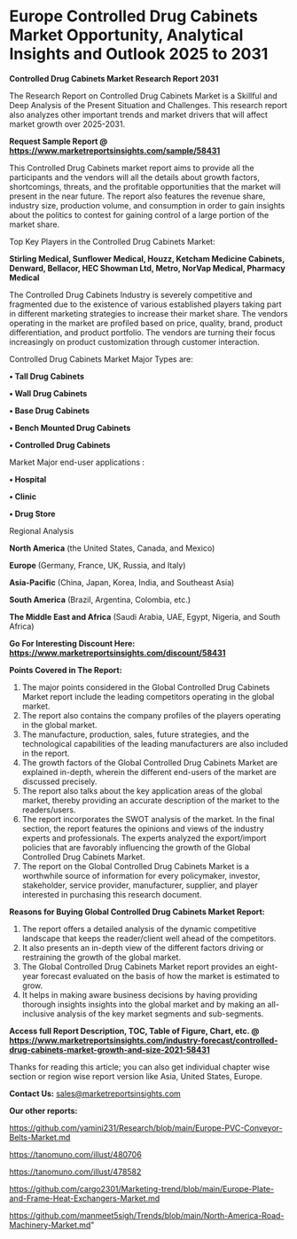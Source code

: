 # Europe Controlled Drug Cabinets Market Opportunity, Analytical Insights and Outlook 2025 to 2031

<strong>Controlled Drug Cabinets Market Research Report 2031</strong>

The Research Report on Controlled Drug Cabinets Market is a Skillful and Deep Analysis of the Present Situation and Challenges. This research report also analyzes other important trends and market drivers that will affect market growth over 2025-2031.

<strong>Request Sample Report @ <a href=https://www.marketreportsinsights.com/sample/58431>https://www.marketreportsinsights.com/sample/58431</a></strong>

This Controlled Drug Cabinets market report aims to provide all the participants and the vendors will all the details about growth factors, shortcomings, threats, and the profitable opportunities that the market will present in the near future. The report also features the revenue share, industry size, production volume, and consumption in order to gain insights about the politics to contest for gaining control of a large portion of the market share.

Top Key Players in the Controlled Drug Cabinets Market:

<strong>Stirling Medical, Sunflower Medical, Houzz, Ketcham Medicine Cabinets, Denward, Bellacor, HEC Showman Ltd, Metro, NorVap Medical, Pharmacy Medical</strong>

The Controlled Drug Cabinets Industry is severely competitive and fragmented due to the existence of various established players taking part in different marketing strategies to increase their market share. The vendors operating in the market are profiled based on price, quality, brand, product differentiation, and product portfolio. The vendors are turning their focus increasingly on product customization through customer interaction.

Controlled Drug Cabinets Market Major Types are:

<strong>• Tall Drug Cabinets

• Wall Drug Cabinets

• Base Drug Cabinets

• Bench Mounted Drug Cabinets

• Controlled Drug Cabinets</strong>

Market Major end-user applications :

<strong>• Hospital

• Clinic

• Drug Store</strong>

Regional Analysis

</u><strong><b>North America</b></strong> (the United States, Canada, and Mexico)

<strong><b>Europe </b></strong>(Germany, France, UK, Russia, and Italy)

<strong><b>Asia-Pacific</b></strong> (China, Japan, Korea, India, and Southeast Asia)

<strong><b>South America</b></strong> (Brazil, Argentina, Colombia, etc.)

<strong><b>The Middle East and Africa</b></strong> (Saudi Arabia, UAE, Egypt, Nigeria, and South Africa)

<strong>Go For Interesting Discount Here: <a href=https://www.marketreportsinsights.com/discount/58431>https://www.marketreportsinsights.com/discount/58431</a></strong>

<strong>Points Covered in The Report:</strong>
<ol>
  <li>The major points considered in the Global Controlled Drug Cabinets Market report include the leading competitors operating in the global market.</li>
  <li>The report also contains the company profiles of the players operating in the global market.</li>
  <li>The manufacture, production, sales, future strategies, and the technological capabilities of the leading manufacturers are also included in the report.</li>
  <li>The growth factors of the Global Controlled Drug Cabinets Market are explained in-depth, wherein the different end-users of the market are discussed precisely.</li>
  <li>The report also talks about the key application areas of the global market, thereby providing an accurate description of the market to the readers/users.</li>
  <li>The report incorporates the SWOT analysis of the market. In the final section, the report features the opinions and views of the industry experts and professionals. The experts analyzed the export/import policies that are favorably influencing the growth of the Global Controlled Drug Cabinets Market.</li>
  <li>The report on the Global Controlled Drug Cabinets Market is a worthwhile source of information for every policymaker, investor, stakeholder, service provider, manufacturer, supplier, and player interested in purchasing this research document.</li>
</ol>
<strong>Reasons for Buying Global Controlled Drug Cabinets Market Report:</strong>

<ol>
  <li>The report offers a detailed analysis of the dynamic competitive landscape that keeps the reader/client well ahead of the competitors.</li>
  <li>It also presents an in-depth view of the different factors driving or restraining the growth of the global market.</li>
  <li>The Global Controlled Drug Cabinets Market report provides an eight-year forecast evaluated on the basis of how the market is estimated to grow.</li>
  <li>It helps in making aware business decisions by having providing thorough insights insights into the global market and by making an all-inclusive analysis of the key market segments and sub-segments.</li>
</ol>
<strong>Access full Report Description, TOC, Table of Figure, Chart, etc. @ <a href=https://www.marketreportsinsights.com/industry-forecast/controlled-drug-cabinets-market-growth-and-size-2021-58431>https://www.marketreportsinsights.com/industry-forecast/controlled-drug-cabinets-market-growth-and-size-2021-58431</a></strong>


Thanks for reading this article; you can also get individual chapter wise section or region wise report version like Asia, United States, Europe.

<strong>Contact Us:</strong>
sales@marketreportsinsights.com

<strong>Our other reports:</strong>

<a href=https://github.com/yamini231/Research/blob/main/Europe-PVC-Conveyor-Belts-Market.md>https://github.com/yamini231/Research/blob/main/Europe-PVC-Conveyor-Belts-Market.md</a>

<a href=https://tanomuno.com/illust/480706>https://tanomuno.com/illust/480706</a>

<a href=https://tanomuno.com/illust/478582>https://tanomuno.com/illust/478582</a>

<a href=https://github.com/cargo2301/Marketing-trend/blob/main/Europe-Plate-and-Frame-Heat-Exchangers-Market.md>https://github.com/cargo2301/Marketing-trend/blob/main/Europe-Plate-and-Frame-Heat-Exchangers-Market.md</a>

<a href=https://github.com/manmeet5sigh/Trends/blob/main/North-America-Road-Machinery-Market.md>https://github.com/manmeet5sigh/Trends/blob/main/North-America-Road-Machinery-Market.md</a>"
